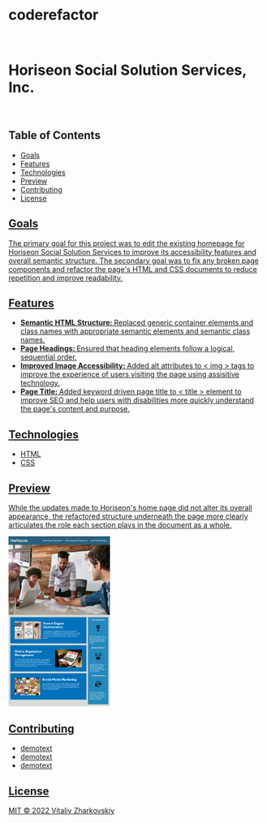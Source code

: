 # coderefactor
<br>
<h1> Horiseon Social Solution Services, Inc.</h1>
<br>
<h2>Table of Contents</h2>

<ul>
  <li><a href="#Goals">Goals</li>
  <li><a href="#Features">Features</li>
  <li><a href="#Technologies">Technologies</li>
  <li><a href="#Preview">Preview</li>
  <li><a href="#Contributing">Contributing</li>
  <li><a href="#License">License</li>
</ul>

<h2 id="Goals">Goals</h2>
<p>The primary goal for this project was to edit the existing homepage for Horiseon Social Solution Services to improve its accessibility features and overall semantic structure. The secondary goal was to fix any broken page components and refactor the page's HTML and CSS documents to reduce repetition and improve readability.</p>

<h2 id="Features">Features</h2>
<ul>
  <li><strong>Semantic HTML Structure: </strong>Replaced generic container elements and class names with appropriate semantic elements and semantic class names.</li>
  <li><strong>Page Headings: </strong>Ensured that heading elements follow a logical, sequential order.</li>
  <li><strong>Improved Image Accessibility: </strong>Added alt attributes to < img > tags to improve the experience of users visiting the page using assisitive technology.</li>
  <li><strong>Page Title: </strong>Added keyword driven page title to < title > element to improve SEO and help users with disabilities more quickly understand the page's content and purpose.</li>
</ul>

<h2 id="Technologies">Technologies</h2>
<ul>
  <li>HTML</li>
  <li>CSS</li>
</ul>

<h2 id="Preview">Preview</h2>
<p>While the updates made to Horiseon's home page did not alter its overall appearance, the refactored structure underneath the page more clearly articulates the role each section plays in the document as a whole.</p>
<img src="https://raw.githubusercontent.com/VitaliyZhark/coderefactor/main/assets/screenshots/horiseon-homepage.png" width="200px">

<h2 id="Contributing">Contributing</h2>
<ul>
  <li>demotext</li>
  <li>demotext</li>
  <li>demotext</li>
</ul>

<h2 id="License">License</h2>
<p> MIT &copy; 2022 Vitaliy Zharkovskiy




